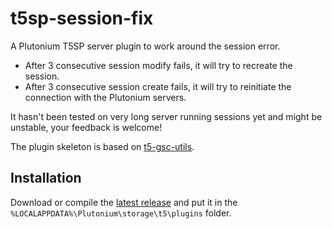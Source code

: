 # t5sp-session-fix

A Plutonium T5SP server plugin to work around the session error.
 
- After 3 consecutive session modify fails, it will try to recreate the session.
- After 3 consecutive session create fails, it will try to reinitiate the connection with the Plutonium servers.

It hasn't been tested on very long server running sessions yet and might be unstable, your feedback is welcome!

The plugin skeleton is based on [t5-gsc-utils](https://github.com/fedddddd/t5-gsc-utils).

## Installation
Download or compile the [latest release](https://github.com/Nahelam/t5sp-session-fix/releases/latest/) and put it in the `%LOCALAPPDATA%\Plutonium\storage\t5\plugins` folder.

